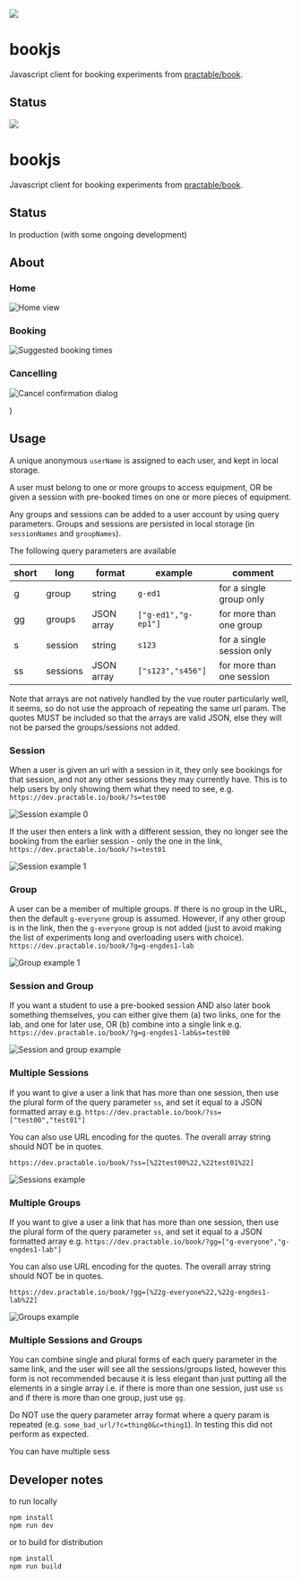 ![](./ico/apple-touch-icon.png) 

# bookjs

Javascript client for booking experiments from [practable/book](https://github.com/practable/book).

## Status

![](./ico/apple-touch-icon.png) 

# bookjs

Javascript client for booking experiments from [practable/book](https://github.com/practable/book).

## Status

In production (with some ongoing development)

## About

### Home
![Home view](./img/home.png)

### Booking
![Suggested booking times](./img/slots.png)

### Cancelling
![Cancel confirmation dialog](./img/cancel.png)

)

## Usage

A unique anonymous `userName` is assigned to each user, and kept in local storage.

A user must belong to one or more groups to access equipment, OR be given a session with pre-booked times on one or more pieces of equipment.

Any groups and sessions can be added to a user account by using query parameters. Groups and sessions are persisted in local storage (in `sessionNames` and `groupNames`).


The following query parameters are available

| short | long | format | example | comment |
|-----|-----------|--------|---------|---------|
| g   | group     | string | `g-ed1` | for a single group only |
| gg  | groups    | JSON array | `["g-ed1","g-ep1"]`  | for more than one group |
| s   | session     | string | `s123` | for a single session only |
| ss  | sessions    | JSON array | `["s123","s456"]`  | for more than one session |
     
Note that arrays are not natively handled by the vue router particularly well, it seems, so do not use the approach of repeating the same url param. The quotes MUST be included so that the arrays are valid JSON, else they will not be parsed the groups/sessions not added.

### Session

When a user is given an url with a session in it, they only see bookings for that session, and not any other sessions they may currently have. This is to help users by only showing them what they need to see, e.g. `https://dev.practable.io/book/?s=test00`

![Session example 0](./img/s0.png)

If the user then enters a link with a different session, they no longer see the booking from the earlier session - only the one in the link, `https://dev.practable.io/book/?s=test01`

![Session example 1](./img/s1.png)

### Group

A user can be a member of multiple groups. If there is no group in the URL, then the default `g-everyone` group is assumed. However, if any other group is in the link, then the `g-everyone` group is not added (just to avoid making the list of experiments long and overloading users with choice). `https://dev.practable.io/book/?g=g-engdes1-lab`

![Group example 1](./img/g.png)

### Session and Group

If you want a student to use a pre-booked session AND also later book something themselves, you can either give them
(a) two links, one for the lab, and one for later use, OR
(b) combine into a single link e.g. `https://dev.practable.io/book/?g=g-engdes1-lab&s=test00`

![Session and group example](./img/gs.png)

### Multiple Sessions

If you want to give a user a link that has more than one session, then use the plural form of the query parameter `ss`, and set it equal to a JSON formatted array e.g. `https://dev.practable.io/book/?ss=["test00","test01"]`

You can also use URL encoding for the quotes. The overall array string should NOT be in quotes.
```
https://dev.practable.io/book/?ss=[%22test00%22,%22test01%22]
```
![Sessions example](./img/ss.png)

### Multiple Groups

If you want to give a user a link that has more than one session, then use the plural form of the query parameter `ss`, and set it equal to a JSON formatted array e.g. `https://dev.practable.io/book/?gg=["g-everyone","g-engdes1-lab"]`

You can also use URL encoding for the quotes. The overall array string should NOT be in quotes.

`https://dev.practable.io/book/?gg=[%22g-everyone%22,%22g-engdes1-lab%22]`

![Groups example](./img/gg.png)

### Multiple Sessions and Groups

You can combine single and plural forms of each query parameter in the same link, and the user will see all the sessions/groups listed, however this form is not recommended because it is less elegant than just putting all the elements in a single array i.e. if there is more than one session, just use `ss` and if there is more than one group, just use `gg`.

Do NOT use the query parameter array format where a query param is repeated (e.g. `some_bad_url/?c=thing0&c=thing1`). In testing this did not perform as expected.

You can have multiple sess

## Developer notes

to run locally

```
npm install
npm run dev
```

or to build for distribution

```
npm install
npm run build
```



